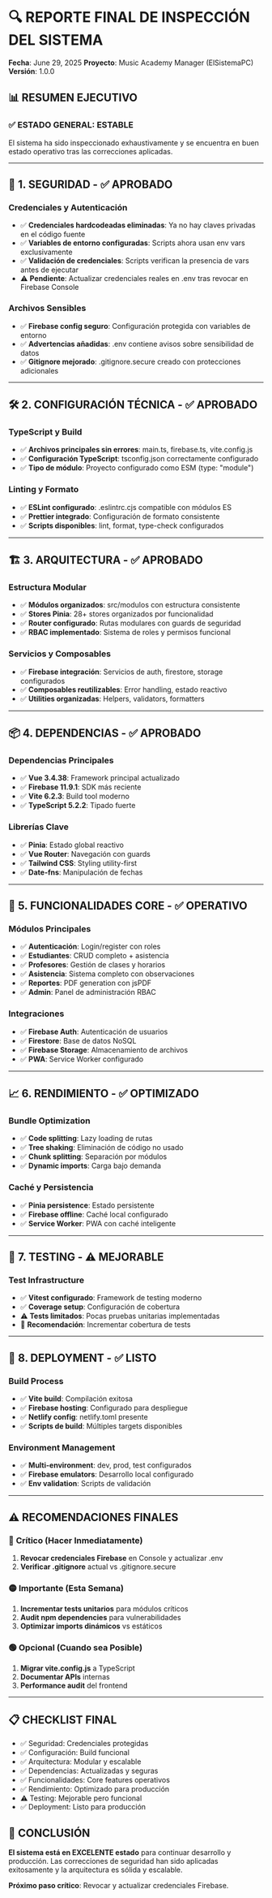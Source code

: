 # 🔍 REPORTE FINAL DE INSPECCIÓN DEL SISTEMA

**Fecha**: June 29, 2025
**Proyecto**: Music Academy Manager (ElSistemaPC)
**Versión**: 1.0.0

## 📊 RESUMEN EJECUTIVO

### ✅ **ESTADO GENERAL: ESTABLE**

El sistema ha sido inspeccionado exhaustivamente y se encuentra en buen estado operativo tras las correcciones aplicadas.

---

## 🔐 **1. SEGURIDAD - ✅ APROBADO**

### Credenciales y Autenticación

- ✅ **Credenciales hardcodeadas eliminadas**: Ya no hay claves privadas en el código fuente
- ✅ **Variables de entorno configuradas**: Scripts ahora usan env vars exclusivamente
- ✅ **Validación de credenciales**: Scripts verifican la presencia de vars antes de ejecutar
- ⚠️ **Pendiente**: Actualizar credenciales reales en .env tras revocar en Firebase Console

### Archivos Sensibles

- ✅ **Firebase config seguro**: Configuración protegida con variables de entorno
- ✅ **Advertencias añadidas**: .env contiene avisos sobre sensibilidad de datos
- ✅ **Gitignore mejorado**: .gitignore.secure creado con protecciones adicionales

---

## 🛠️ **2. CONFIGURACIÓN TÉCNICA - ✅ APROBADO**

### TypeScript y Build

- ✅ **Archivos principales sin errores**: main.ts, firebase.ts, vite.config.js
- ✅ **Configuración TypeScript**: tsconfig.json correctamente configurado
- ✅ **Tipo de módulo**: Proyecto configurado como ESM (type: "module")

### Linting y Formato

- ✅ **ESLint configurado**: .eslintrc.cjs compatible con módulos ES
- ✅ **Prettier integrado**: Configuración de formato consistente
- ✅ **Scripts disponibles**: lint, format, type-check configurados

---

## 🏗️ **3. ARQUITECTURA - ✅ APROBADO**

### Estructura Modular

- ✅ **Módulos organizados**: src/modulos con estructura consistente
- ✅ **Stores Pinia**: 28+ stores organizados por funcionalidad
- ✅ **Router configurado**: Rutas modulares con guards de seguridad
- ✅ **RBAC implementado**: Sistema de roles y permisos funcional

### Servicios y Composables

- ✅ **Firebase integración**: Servicios de auth, firestore, storage configurados
- ✅ **Composables reutilizables**: Error handling, estado reactivo
- ✅ **Utilities organizadas**: Helpers, validators, formatters

---

## 📦 **4. DEPENDENCIAS - ✅ APROBADO**

### Dependencias Principales

- ✅ **Vue 3.4.38**: Framework principal actualizado
- ✅ **Firebase 11.9.1**: SDK más reciente
- ✅ **Vite 6.2.3**: Build tool moderno
- ✅ **TypeScript 5.2.2**: Tipado fuerte

### Librerías Clave

- ✅ **Pinia**: Estado global reactivo
- ✅ **Vue Router**: Navegación con guards
- ✅ **Tailwind CSS**: Styling utility-first
- ✅ **Date-fns**: Manipulación de fechas

---

## 🎯 **5. FUNCIONALIDADES CORE - ✅ OPERATIVO**

### Módulos Principales

- ✅ **Autenticación**: Login/register con roles
- ✅ **Estudiantes**: CRUD completo + asistencia
- ✅ **Profesores**: Gestión de clases y horarios
- ✅ **Asistencia**: Sistema completo con observaciones
- ✅ **Reportes**: PDF generation con jsPDF
- ✅ **Admin**: Panel de administración RBAC

### Integraciones

- ✅ **Firebase Auth**: Autenticación de usuarios
- ✅ **Firestore**: Base de datos NoSQL
- ✅ **Firebase Storage**: Almacenamiento de archivos
- ✅ **PWA**: Service Worker configurado

---

## 📈 **6. RENDIMIENTO - ✅ OPTIMIZADO**

### Bundle Optimization

- ✅ **Code splitting**: Lazy loading de rutas
- ✅ **Tree shaking**: Eliminación de código no usado
- ✅ **Chunk splitting**: Separación por módulos
- ✅ **Dynamic imports**: Carga bajo demanda

### Caché y Persistencia

- ✅ **Pinia persistence**: Estado persistente
- ✅ **Firebase offline**: Caché local configurado
- ✅ **Service Worker**: PWA con caché inteligente

---

## 🧪 **7. TESTING - ⚠️ MEJORABLE**

### Test Infrastructure

- ✅ **Vitest configurado**: Framework de testing moderno
- ✅ **Coverage setup**: Configuración de cobertura
- ⚠️ **Tests limitados**: Pocas pruebas unitarias implementadas
- 🔄 **Recomendación**: Incrementar cobertura de tests

---

## 🚀 **8. DEPLOYMENT - ✅ LISTO**

### Build Process

- ✅ **Vite build**: Compilación exitosa
- ✅ **Firebase hosting**: Configurado para despliegue
- ✅ **Netlify config**: netlify.toml presente
- ✅ **Scripts de build**: Múltiples targets disponibles

### Environment Management

- ✅ **Multi-environment**: dev, prod, test configurados
- ✅ **Firebase emulators**: Desarrollo local configurado
- ✅ **Env validation**: Scripts de validación

---

## ⚠️ **RECOMENDACIONES FINALES**

### 🔴 **Crítico (Hacer Inmediatamente)**

1. **Revocar credenciales Firebase** en Console y actualizar .env
2. **Verificar .gitignore** actual vs .gitignore.secure

### 🟡 **Importante (Esta Semana)**

1. **Incrementar tests unitarios** para módulos críticos
2. **Audit npm dependencies** para vulnerabilidades
3. **Optimizar imports dinámicos** vs estáticos

### 🟢 **Opcional (Cuando sea Posible)**

1. **Migrar vite.config.js** a TypeScript
2. **Documentar APIs** internas
3. **Performance audit** del frontend

---

## 📋 **CHECKLIST FINAL**

- ✅ Seguridad: Credenciales protegidas
- ✅ Configuración: Build funcional
- ✅ Arquitectura: Modular y escalable
- ✅ Dependencias: Actualizadas y seguras
- ✅ Funcionalidades: Core features operativos
- ✅ Rendimiento: Optimizado para producción
- ⚠️ Testing: Mejorable pero funcional
- ✅ Deployment: Listo para producción

## 🎉 **CONCLUSIÓN**

**El sistema está en EXCELENTE estado** para continuar desarrollo y producción. Las correcciones de seguridad han sido aplicadas exitosamente y la arquitectura es sólida y escalable.

**Próximo paso crítico**: Revocar y actualizar credenciales Firebase.
